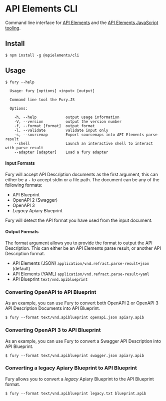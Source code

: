 # API Elements CLI

Command line interface for [API Elements](https://apielements.org)
and the [API Elements JavaScript
tooling](https://apielements.org/projects/js/).

## Install

```shell
$ npm install -g @apielements/cli
```

## Usage

```
$ fury --help

  Usage: fury [options] <input> [output]

  Command line tool the Fury.JS

  Options:

    -h, --help             output usage information
    -V, --version          output the version number
    -f, --format [format]  output format
    -l, --validate         validate input only
    -s, --sourcemap        Export sourcemaps into API Elements parse result
    --shell                Launch an interactive shell to interact with parse result
    --adapter [adapter]    Load a fury adapter
```

#### Input Formats

Fury will accept API Description documents as the first argument, this can
either be a `-` to accept stdin or a file path. The document can be any of the
following formats:

- API Blueprint
- OpenAPI 2 (Swagger)
- OpenAPI 3
- *Legacy* Apiary Blueprint

Fury will detect the API format you have used from the input document.

#### Output Formats

The format argument allows you to provide the format to output the API
Description. This can either be an API Elements parse result, or another API
Description format.

- API Elements (JSON) `application/vnd.refract.parse-result+json` (default)
- API Elements (YAML) `application/vnd.refract.parse-result+yaml`
- API Blueprint `text/vnd.apiblueprint`

### Converting OpenAPI to API Blueprint

As an example, you can use Fury to convert both OpenAPI 2 or OpenAPI 3 API
Description Documents into API Blueprint.

```shell
$ fury --format text/vnd.apiblueprint openapi.json apiary.apib
```

### Converting OpenAPI 3 to API Blueprint

As an example, you can use Fury to convert a Swagger API Description into API
Blueprint.

```shell
$ fury --format text/vnd.apiblueprint swagger.json apiary.apib
```

### Converting a legacy Apiary Blueprint to API Blueprint

Fury allows you to convert a *legacy* Apiary Blueprint to the API Blueprint
format.

```shell
$ fury --format text/vnd.apiblueprint legacy.txt blueprint.apib
```
